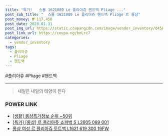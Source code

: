 ```yaml
--- 
title: "특가!   스몰 1621089 Le 플리아쥬 핸드백 Pliage ..." 
post_sub_title: "  스몰 1621089 Le 플리아쥬 핸드백 Pliage 르 롱샴" 
post_money: ₩ 117,450 
post_date: 2020.01.31 
post_img_url: https://static.coupangcdn.com/image/vendor_inventory/d458/f85c69a9a434d617d598bc29c66024593e4e15dd340fe1c176487d01104b.jpg 
post_link_url: https://coupa.ng/bnLrc7 
categories: 
  - vendor_inventory 
tags: 
  - 플리아쥬 
  - Pliage 
  - 핸드백 
--- 
```

  #플리아쥬 #Pliage #핸드백 
<hr> 

> 내일은 내일의 태양이 뜬다 


### POWER LINK

* <a href="https://blog.naver.com/sakai111/221775024174" target="_blank"> [생활] 롱샴특가정보 순위 ~50위</a>
* <a href="https://blog.naver.com/santokki14/221792037113" target="_blank">[특가] [롱샴] 르 플리아쥬 쇼퍼백 S L2605 089 001</a>
* <a href="https://blog.naver.com/fasyy4321/221791976434" target="_blank">롱샴 여성 르 플리아쥬 토트백 L1621 619 300 19FW</a>
